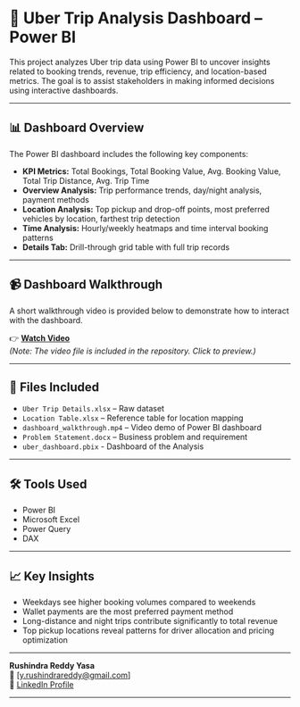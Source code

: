 # 🚖 Uber Trip Analysis Dashboard – Power BI

This project analyzes Uber trip data using Power BI to uncover insights related to booking trends, revenue, trip efficiency, and location-based metrics. The goal is to assist stakeholders in making informed decisions using interactive dashboards.

---

## 📊 Dashboard Overview

The Power BI dashboard includes the following key components:

- **KPI Metrics:** Total Bookings, Total Booking Value, Avg. Booking Value, Total Trip Distance, Avg. Trip Time
- **Overview Analysis:** Trip performance trends, day/night analysis, payment methods
- **Location Analysis:** Top pickup and drop-off points, most preferred vehicles by location, farthest trip detection
- **Time Analysis:** Hourly/weekly heatmaps and time interval booking patterns
- **Details Tab:** Drill-through grid table with full trip records

---

## 📹 Dashboard Walkthrough

A short walkthrough video is provided below to demonstrate how to interact with the dashboard.

👉 **[Watch Video](./dashboard_walkthrough.mp4)**  
*(Note: The video file is included in the repository. Click to preview.)*

---

## 📁 Files Included

- `Uber Trip Details.xlsx` – Raw dataset
- `Location Table.xlsx` – Reference table for location mapping
- `dashboard_walkthrough.mp4` – Video demo of Power BI dashboard
- `Problem Statement.docx` – Business problem and requirement
- `uber_dashboard.pbix` - Dashboard of the Analysis

---

## 🛠 Tools Used

- Power BI  
- Microsoft Excel  
- Power Query  
- DAX

---

## 📈 Key Insights

- Weekdays see higher booking volumes compared to weekends  
- Wallet payments are the most preferred payment method  
- Long-distance and night trips contribute significantly to total revenue  
- Top pickup locations reveal patterns for driver allocation and pricing optimization

---

**Rushindra Reddy Yasa**  
📧 [y.rushindrareddy@gmail.com]  
🔗 [LinkedIn Profile](https://www.linkedin.com/in/rushindrareddy-yasa-1b554231a)

---
